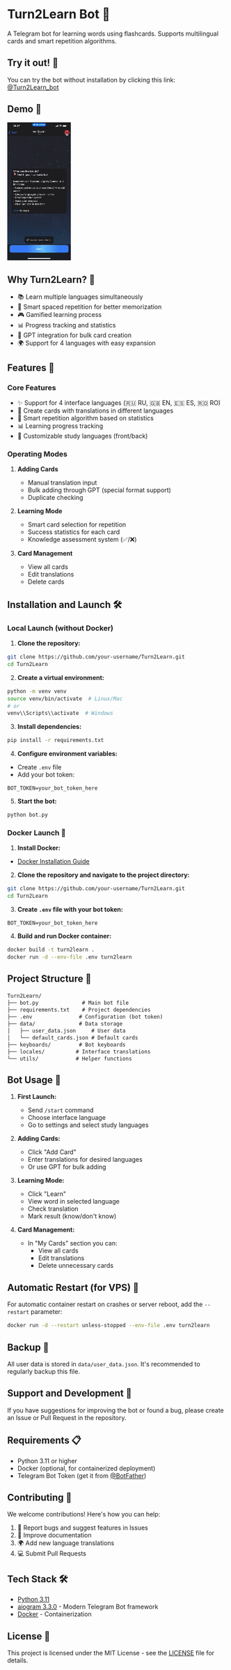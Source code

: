 # Turn2Learn Bot 🤖

A Telegram bot for learning words using flashcards. Supports multilingual cards and smart repetition algorithms.

## Try it out! 🚀
You can try the bot without installation by clicking this link: [@Turn2Learn_bot](https://t.me/Turn2Learn_bot)

## Demo 📱
![Demo GIF](demo.gif)

## Why Turn2Learn? 🎯
- 📚 Learn multiple languages simultaneously
- 🧠 Smart spaced repetition for better memorization
- 🎮 Gamified learning process
- 📊 Progress tracking and statistics
- 🤖 GPT integration for bulk card creation
- 🌍 Support for 4 languages with easy expansion

## Features 🚀

### Core Features
- ✨ Support for 4 interface languages (🇷🇺 RU, 🇬🇧 EN, 🇪🇸 ES, 🇷🇴 RO)
- 📝 Create cards with translations in different languages
- 🔄 Smart repetition algorithm based on statistics
- 📊 Learning progress tracking
- 🎯 Customizable study languages (front/back)

### Operating Modes
1. **Adding Cards**
   - Manual translation input
   - Bulk adding through GPT (special format support)
   - Duplicate checking

2. **Learning Mode**
   - Smart card selection for repetition
   - Success statistics for each card
   - Knowledge assessment system (✅/❌)

3. **Card Management**
   - View all cards
   - Edit translations
   - Delete cards

## Installation and Launch 🛠

### Local Launch (without Docker)

1. **Clone the repository:**
```bash
git clone https://github.com/your-username/Turn2Learn.git
cd Turn2Learn
```

2. **Create a virtual environment:**
```bash
python -m venv venv
source venv/bin/activate  # Linux/Mac
# or
venv\\Scripts\\activate  # Windows
```

3. **Install dependencies:**
```bash
pip install -r requirements.txt
```

4. **Configure environment variables:**
- Create `.env` file
- Add your bot token:
```
BOT_TOKEN=your_bot_token_here
```

5. **Start the bot:**
```bash
python bot.py
```

### Docker Launch 🐳

1. **Install Docker:**
- [Docker Installation Guide](https://docs.docker.com/get-docker/)

2. **Clone the repository and navigate to the project directory:**
```bash
git clone https://github.com/your-username/Turn2Learn.git
cd Turn2Learn
```

3. **Create `.env` file with your bot token:**
```
BOT_TOKEN=your_bot_token_here
```

4. **Build and run Docker container:**
```bash
docker build -t turn2learn .
docker run -d --env-file .env turn2learn
```

## Project Structure 📁

```
Turn2Learn/
├── bot.py              # Main bot file
├── requirements.txt    # Project dependencies
├── .env               # Configuration (bot token)
├── data/              # Data storage
│   ├── user_data.json     # User data
│   └── default_cards.json # Default cards
├── keyboards/         # Bot keyboards
├── locales/          # Interface translations
└── utils/            # Helper functions
```

## Bot Usage 📱

1. **First Launch:**
   - Send `/start` command
   - Choose interface language
   - Go to settings and select study languages

2. **Adding Cards:**
   - Click "Add Card"
   - Enter translations for desired languages
   - Or use GPT for bulk adding

3. **Learning Mode:**
   - Click "Learn"
   - View word in selected language
   - Check translation
   - Mark result (know/don't know)

4. **Card Management:**
   - In "My Cards" section you can:
     - View all cards
     - Edit translations
     - Delete unnecessary cards

## Automatic Restart (for VPS) 🔄

For automatic container restart on crashes or server reboot, add the `--restart` parameter:

```bash
docker run -d --restart unless-stopped --env-file .env turn2learn
```

## Backup 💾

All user data is stored in `data/user_data.json`. It's recommended to regularly backup this file.

## Support and Development 🤝

If you have suggestions for improving the bot or found a bug, please create an Issue or Pull Request in the repository.

## Requirements 📋
- Python 3.11 or higher
- Docker (optional, for containerized deployment)
- Telegram Bot Token (get it from [@BotFather](https://t.me/BotFather))

## Contributing 🤝
We welcome contributions! Here's how you can help:

1. 🐛 Report bugs and suggest features in Issues
2. 📝 Improve documentation
3. 🌍 Add new language translations
4. 💻 Submit Pull Requests

## Tech Stack 🛠
- [Python 3.11](https://www.python.org/)
- [aiogram 3.3.0](https://docs.aiogram.dev/) - Modern Telegram Bot framework
- [Docker](https://www.docker.com/) - Containerization

## License 📄
This project is licensed under the MIT License - see the [LICENSE](LICENSE) file for details. 
